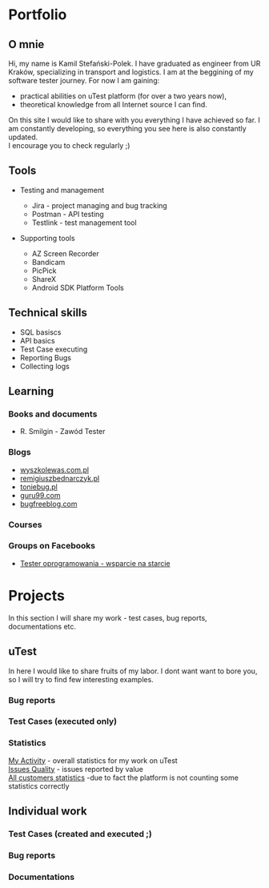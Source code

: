 # Portfolio


## O mnie
Hi, my name is Kamil Stefański-Polek. I have graduated as engineer from UR Kraków, specializing in transport and logistics. 
I am at the beggining of my software tester journey. 
For now I am gaining:
* practical abilities on uTest platform (for over a two years now),
* theoretical knowledge from all Internet source I can find.

On this site I would like to share with you everything I have achieved so far.
I am constantly developing, so everything you see here is also constantly updated. <br>
I encourage you to check regularly ;)

## Tools
* Testing and management 
  * Jira - project managing and bug tracking
  * Postman - API testing 
  * Testlink - test management tool

* Supporting tools
  * AZ Screen Recorder
  * Bandicam
  * PicPick
  * ShareX
  * Android SDK Platform Tools

## Technical skills
* SQL basiscs
* API basics
* Test Case executing
* Reporting Bugs
* Collecting logs

## Learning
### Books and documents
* R. Smilgin - Zawód Tester
### Blogs 
* [wyszkolewas.com.pl](https://www.wyszkolewas.com.pl/)<br>
* [remigiuszbednarczyk.pl](https://remigiuszbednarczyk.pl/)<br>
* [toniebug.pl](https://www.toniebug.pl/)<br>
* [guru99.com](https://www.guru99.com/software-testing.html)<br>
* [bugfreeblog.com](https://bugfreeblog.com/)<br>
### Courses

### Groups on Facebooks
* [Tester oprogramowania - wsparcie na starcie](https://www.facebook.com/groups/testeroprogramowania/)

# Projects
In this section I will share my work - test cases, bug reports, documentations etc.

## uTest
In here I would like to share fruits of my labor. I dont want want to bore you, so I will try to find few interesting examples.
### Bug reports

### Test Cases (executed only)

### Statistics
[My Activity](https://drive.google.com/file/d/1ZHX3TRorr9zxRpGSzjG_ysvG1AFbRbDe/view) - overall statistics for my work on uTest <br>
[Issues Quality](https://drive.google.com/file/d/1U6AfEMh9G0U1Pyqd8XrCFSC1PJG7qpir/view) - issues reported by value <br>
[All customers statistics](https://docs.google.com/spreadsheets/d/1QV2zdMfI_xx_1SRSFBXciHrlgcq-FshKVUK7tVQRifY/edit#gid=0) -due to fact the platform is not counting some statistics correctly



## Individual work

### Test Cases (created and executed ;)


### Bug reports


### Documentations
